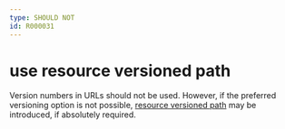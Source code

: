 ```yaml
---
type: SHOULD NOT
id: R000031
---
```


# use resource versioned path

Version numbers in URLs should not be used.
However, if the preferred versioning option is not possible,
[resource versioned path](https://github.com/otto-ec/ottoapi_guidelines/blob/master/references/versioning.md#resource-versioned-paths) may be introduced, if absolutely required.
